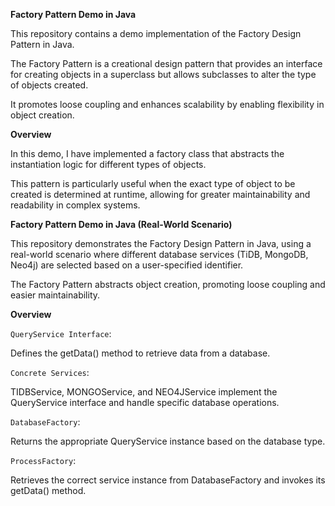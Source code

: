 **Factory Pattern Demo in Java**

This repository contains a demo implementation of the Factory Design Pattern in Java.

The Factory Pattern is a creational design pattern that provides an interface for creating objects
in a superclass but allows subclasses to alter the type of objects created.

It promotes loose coupling and enhances scalability by enabling flexibility in object creation.


**Overview**

In this demo, I have implemented a factory class that abstracts the instantiation logic for
different types of objects.

This pattern is particularly useful when the exact type of object to be created is determined at
runtime, allowing for greater maintainability and readability in complex systems.


**Factory Pattern Demo in Java (Real-World Scenario)**

This repository demonstrates the Factory Design Pattern in Java, using a real-world scenario where
different database services (TiDB, MongoDB, Neo4j) are selected based on a user-specified
identifier.

The Factory Pattern abstracts object creation, promoting loose coupling and easier
maintainability.

**Overview**

`QueryService Interface`: 

Defines the getData() method to retrieve data from a database.

`Concrete Services`: 

TIDBService, MONGOService, and NEO4JService implement the QueryService interface
and handle specific database operations.

`DatabaseFactory`:

Returns the appropriate QueryService instance based on the database type.

`ProcessFactory`:

Retrieves the correct service instance from DatabaseFactory and invokes its
getData() method.